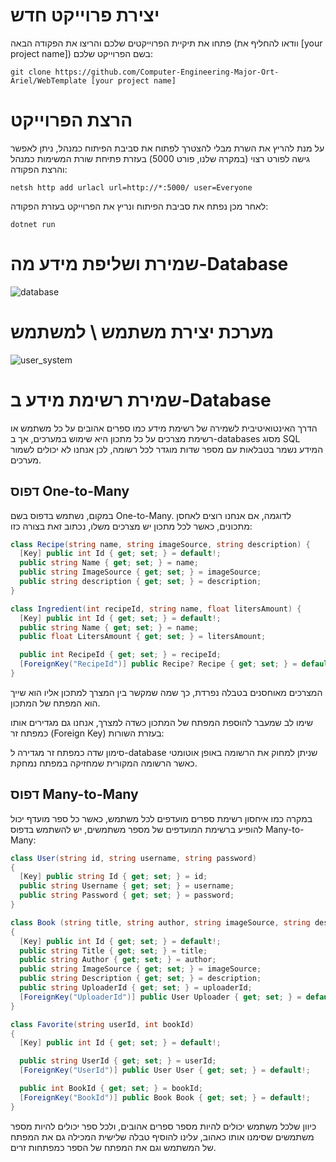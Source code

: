 # יצירת פרוייקט חדש
פתחו את תיקיית הפרוייקטים שלכם והריצו את הפקודה הבאה (וודאו להחליף את [your project name]) בשם הפרוייקט שלכם:
```
git clone https://github.com/Computer-Engineering-Major-Ort-Ariel/WebTemplate [your project name]
```

# הרצת הפרוייקט

על מנת להריץ את השרת מבלי להצטרך לפתוח את סביבת הפיתוח כמנהל, ניתן לאפשר גישה לפורט רצוי (במקרה שלנו, פורט 5000) בעזרת פתיחת שורת המשימות כמנהל והרצת הפקודה:

```
netsh http add urlacl url=http://*:5000/ user=Everyone
```
לאחר מכן נפתח את סביבת הפיתוח ונריץ את הפרוייקט בעזרת הפקודה:
```
dotnet run
```
# שמירת ושליפת מידע מה-Database

![database](https://github.com/user-attachments/assets/f1a99131-44d0-40c3-a248-1034e315def3)


# מערכת יצירת משתמש \  למשתמש
![user_system](https://github.com/user-attachments/assets/6ec4c932-cf9c-470b-9d20-6e6c4254de33)


# שמירת רשימת מידע ב-Database
הדרך האינטואיטיבית לשמירה של רשימת מידע כמו ספרים אהובים על כל משתמש או רשימת מצרכים על כל מתכון היא שימוש במערכים, אך ב-databases מסוג SQL המידע נשמר בטבלאות עם מספר שדות מוגדר לכל רשומה, לכן אנחנו לא יכולים לשמור מערכים.

## דפוס One-to-Many
במקום, נשתמש בדפוס בשם One-to-Many.
לדוגמה, אם אנחנו רוצים לאחסן מתכונים, כאשר לכל מתכון יש מצרכים משלו, נכתוב זאת בצורה כזו:

```cs
class Recipe(string name, string imageSource, string description) {
  [Key] public int Id { get; set; } = default!;
  public string Name { get; set; } = name;
  public string ImageSource { get; set; } = imageSource;
  public string description { get; set; } = description;
}

class Ingredient(int recipeId, string name, float litersAmount) {
  [Key] public int Id { get; set; } = default!;
  public string Name { get; set; } = name;
  public float LitersAmount { get; set; } = litersAmount;

  public int RecipeId { get; set; } = recipeId;
  [ForeignKey("RecipeId")] public Recipe? Recipe { get; set; } = default!;
}
```


המצרכים מאוחסנים בטבלה נפרדת, כך שמה שמקשר בין המצרך למתכון אליו הוא שייך הוא המפתח של המתכון.

שימו לב שמעבר להוספת המפתח של המתכון כשדה למצרך, אנחנו גם מגדירים אותו כמפתח זר (Foreign Key) בעזרת השורות:

סימון שדה כמפתח זר מגדירה ל-database שניתן למחוק את הרשומה באופן אוטומטי כאשר הרשומה המקורית שמחזיקה במפתח נמחקת.

## דפוס Many-to-Many
במקרה כמו איחסון רשימת ספרים מועדפים לכל משתמש, כאשר כל ספר מועדף יכול להופיע ברשימת המועדפים של מספר משתמשים, יש להשתמש בדפוס Many-to-Many:
```cs
class User(string id, string username, string password)
{
  [Key] public string Id { get; set; } = id;
  public string Username { get; set; } = username;
  public string Password { get; set; } = password;
}

class Book (string title, string author, string imageSource, string description, string uploaderId)
{
  [Key] public int Id { get; set; } = default!;
  public string Title { get; set; } = title;
  public string Author { get; set; } = author;
  public string ImageSource { get; set; } = imageSource;
  public string Description { get; set; } = description;
  public string UploaderId { get; set; } = uploaderId;
  [ForeignKey("UploaderId")] public User Uploader { get; set; } = default!;
}

class Favorite(string userId, int bookId)
{
  [Key] public int Id { get; set; } = default!;

  public string UserId { get; set; } = userId;
  [ForeignKey("UserId")] public User User { get; set; } = default!;

  public int BookId { get; set; } = bookId;
  [ForeignKey("BookId")] public Book Book { get; set; } = default!;
}
```
כיוון שלכל משתמש יכולים להיות מספר ספרים אהובים, ולכל ספר יכולים להיות מספר משתמשים שסימנו אותו כאהוב, עלינו להוסיף טבלה שלישית המכילה גם את המפתח של המשתמש וגם את המפתח של הספר כמפתחות זרים.
